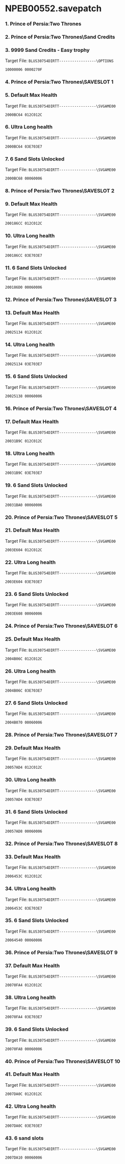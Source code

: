 # NPEB00552.savepatch

### 1. Prince of Persia:Two Thrones
### 2. Prince of Persia:Two Thrones\Sand Credits
### 3. 9999 Sand Credits - Easy trophy

Target File: `BLUS30754DIRTT-----------------\OPTIONS`

```
10000006 0000270F
```

### 4. Prince of Persia:Two Thrones\SAVESLOT 1
### 5. Default Max Health

Target File: `BLUS30754DIRTT-----------------\SVGAME00`

```
2000BC64 012C012C
```

### 6. Ultra Long health

Target File: `BLUS30754DIRTT-----------------\SVGAME00`

```
2000BC64 03E703E7
```

### 7. 6 Sand Slots Unlocked

Target File: `BLUS30754DIRTT-----------------\SVGAME00`

```
2000BC68 00060006
```

### 8. Prince of Persia:Two Thrones\SAVESLOT 2
### 9. Default Max Health

Target File: `BLUS30754DIRTT-----------------\SVGAME00`

```
200186CC 012C012C
```

### 10. Ultra Long health

Target File: `BLUS30754DIRTT-----------------\SVGAME00`

```
200186CC 03E703E7
```

### 11. 6 Sand Slots Unlocked

Target File: `BLUS30754DIRTT-----------------\SVGAME00`

```
200186D0 00060006
```

### 12. Prince of Persia:Two Thrones\SAVESLOT 3
### 13. Default Max Health

Target File: `BLUS30754DIRTT-----------------\SVGAME00`

```
20025134 012C012C
```

### 14. Ultra Long health

Target File: `BLUS30754DIRTT-----------------\SVGAME00`

```
20025134 03E703E7
```

### 15. 6 Sand Slots Unlocked

Target File: `BLUS30754DIRTT-----------------\SVGAME00`

```
20025138 00060006
```

### 16. Prince of Persia:Two Thrones\SAVESLOT 4
### 17. Default Max Health

Target File: `BLUS30754DIRTT-----------------\SVGAME00`

```
20031B9C 012C012C
```

### 18. Ultra Long health

Target File: `BLUS30754DIRTT-----------------\SVGAME00`

```
20031B9C 03E703E7
```

### 19. 6 Sand Slots Unlocked

Target File: `BLUS30754DIRTT-----------------\SVGAME00`

```
20031BA0 00060006
```

### 20. Prince of Persia:Two Thrones\SAVESLOT 5
### 21. Default Max Health

Target File: `BLUS30754DIRTT-----------------\SVGAME00`

```
2003E604 012C012C
```

### 22. Ultra Long health

Target File: `BLUS30754DIRTT-----------------\SVGAME00`

```
2003E604 03E703E7
```

### 23. 6 Sand Slots Unlocked

Target File: `BLUS30754DIRTT-----------------\SVGAME00`

```
2003E608 00060006
```

### 24. Prince of Persia:Two Thrones\SAVESLOT 6
### 25. Default Max Health

Target File: `BLUS30754DIRTT-----------------\SVGAME00`

```
2004B06C 012C012C
```

### 26. Ultra Long health

Target File: `BLUS30754DIRTT-----------------\SVGAME00`

```
2004B06C 03E703E7
```

### 27. 6 Sand Slots Unlocked

Target File: `BLUS30754DIRTT-----------------\SVGAME00`

```
2004B070 00060006
```

### 28. Prince of Persia:Two Thrones\SAVESLOT 7
### 29. Default Max Health

Target File: `BLUS30754DIRTT-----------------\SVGAME00`

```
20057AD4 012C012C
```

### 30. Ultra Long health

Target File: `BLUS30754DIRTT-----------------\SVGAME00`

```
20057AD4 03E703E7
```

### 31. 6 Sand Slots Unlocked

Target File: `BLUS30754DIRTT-----------------\SVGAME00`

```
20057AD8 00060006
```

### 32. Prince of Persia:Two Thrones\SAVESLOT 8
### 33. Default Max Health

Target File: `BLUS30754DIRTT-----------------\SVGAME00`

```
2006453C 012C012C
```

### 34. Ultra Long health

Target File: `BLUS30754DIRTT-----------------\SVGAME00`

```
2006453C 03E703E7
```

### 35. 6 Sand Slots Unlocked

Target File: `BLUS30754DIRTT-----------------\SVGAME00`

```
20064540 00060006
```

### 36. Prince of Persia:Two Thrones\SAVESLOT 9
### 37. Default Max Health

Target File: `BLUS30754DIRTT-----------------\SVGAME00`

```
20070FA4 012C012C
```

### 38. Ultra Long health

Target File: `BLUS30754DIRTT-----------------\SVGAME00`

```
20070FA4 03E703E7
```

### 39. 6 Sand Slots Unlocked

Target File: `BLUS30754DIRTT-----------------\SVGAME00`

```
20070FA8 00060006
```

### 40. Prince of Persia:Two Thrones\SAVESLOT 10
### 41. Default Max Health

Target File: `BLUS30754DIRTT-----------------\SVGAME00`

```
2007DA0C 012C012C
```

### 42. Ultra Long health

Target File: `BLUS30754DIRTT-----------------\SVGAME00`

```
2007DA0C 03E703E7
```

### 43. 6 sand slots

Target File: `BLUS30754DIRTT-----------------\SVGAME00`

```
2007DA10 00060006
```

